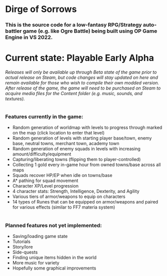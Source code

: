 # Dirge of Sorrows
### This is the source code for a low-fantasy RPG/Strategy auto-battler game (e.g. like Ogre Battle) being built using OP Game Engine in VS 2022.
#
# Current state: Playable Early Alpha
###### Releases will only be available up through Beta state of the game prior to actual release on Steam, but code changes will stay updated on here and remain available for those who wish to compile their own modded version. After release of the game, the game will need to be purchased on Steam to acquire media files for the Content folder (e.g. music, sounds, and textures).
# 
### Features currently in the game:
- Random generation of worldmap with levels to progress through marked on the map (click location to enter that level)
- Random generation of levels with starting player base/town, enemy base, neutral towns, merchant town, academy town
- Random generation of enemy squads in levels with increasing amount/difficulty/equipment
- Capturing/liberating towns (flipping them to player-controlled)
- Collecting 1 gold every in-game hour from owned towns/base across all maps
- Squads recover HP/EP when idle on towns/base
- A* pathing for squad movement
- Character XP/Level progression
- 4 character stats: Strength, Intelligence, Dexterity, and Agility
- Various tiers of armor/weapons to equip on characters
- 14 types of Runes that can be equipped on armor/weapons and paired for various effects (similar to FF7 materia system)
#
### Planned features not yet implemented:
- Saving/loading game state
- Tutorials
- Story/lore
- Side-quests
- Finding unique items hidden in the world
- More music for variety
- Hopefully some graphical improvements
